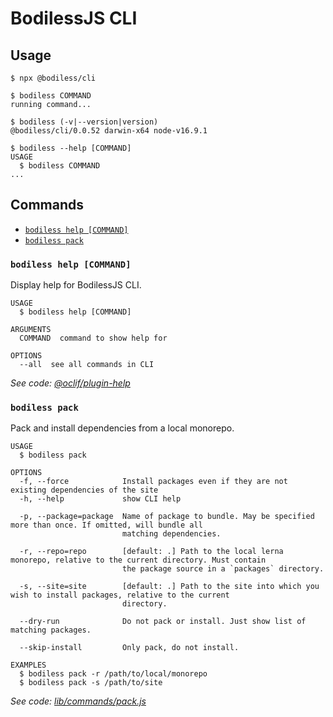 # BodilessJS CLI

## Usage

```shell-session
$ npx @bodiless/cli

$ bodiless COMMAND
running command...

$ bodiless (-v|--version|version)
@bodiless/cli/0.0.52 darwin-x64 node-v16.9.1

$ bodiless --help [COMMAND]
USAGE
  $ bodiless COMMAND
...
```

## Commands

* [`bodiless help [COMMAND]`](#bodiless-help-command)
* [`bodiless pack`](#bodiless-pack)

### `bodiless help [COMMAND]`

Display help for BodilessJS CLI.

```
USAGE
  $ bodiless help [COMMAND]

ARGUMENTS
  COMMAND  command to show help for

OPTIONS
  --all  see all commands in CLI
```

_See code: [@oclif/plugin-help](https://github.com/oclif/plugin-help/blob/v2.2.3/src/commands/help.ts ':target=_blank')_

### `bodiless pack`

Pack and install dependencies from a local monorepo.

```
USAGE
  $ bodiless pack

OPTIONS
  -f, --force            Install packages even if they are not existing dependencies of the site
  -h, --help             show CLI help

  -p, --package=package  Name of package to bundle. May be specified more than once. If omitted, will bundle all
                         matching dependencies.

  -r, --repo=repo        [default: .] Path to the local lerna monorepo, relative to the current directory. Must contain
                         the package source in a `packages` directory.

  -s, --site=site        [default: .] Path to the site into which you wish to install packages, relative to the current
                         directory.

  --dry-run              Do not pack or install. Just show list of matching packages.

  --skip-install         Only pack, do not install.

EXAMPLES
  $ bodiless pack -r /path/to/local/monorepo
  $ bodiless pack -s /path/to/site
```

_See code: [lib/commands/pack.js](https://github.com/johnsonandjohnson/Bodiless-JS/blob/main/packages/bodiless-cli/src/commands/pack.ts ':target=_blank')_

